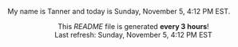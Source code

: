 My name is Tanner and today is Sunday, November 5, 4:12 PM EST.

<p align="center">This <i>README</i> file is generated <b>every 3 hours</b>!</br>Last refresh: Sunday, November 5, 4:12 PM EST<br /></p>
